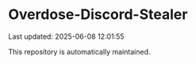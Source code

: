 # Overdose-Discord-Stealer

Last updated: 2025-06-08 12:01:55

This repository is automatically maintained.
